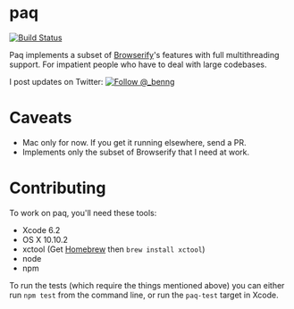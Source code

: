 # paq

[![Build Status](https://travis-ci.org/ben-ng/paq.svg?branch=master)](https://travis-ci.org/ben-ng/paq)

Paq implements a subset of [Browserify](http://browserify.org)'s features with full multithreading support. For impatient people who have to deal with large codebases.

I post updates on Twitter:
[![Follow @_benng](http://i.imgur.com/ytWUNob.jpg)](https://twitter.com/_benng)

# Caveats

 * Mac only for now. If you get it running elsewhere, send a PR.
 * Implements only the subset of Browserify that I need at work.

# Contributing

To work on paq, you'll need these tools:

- Xcode 6.2
- OS X 10.10.2
- xctool (Get [Homebrew](http://brew.sh) then `brew install xctool`)
- node
- npm

To run the tests (which require the things mentioned above) you can either run `npm test` from the command line, or run the `paq-test` target in Xcode.
